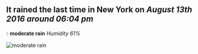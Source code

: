## It rained the last time in New York on *August 13th 2016 around 06:04 pm*
💧  **moderate rain** *Humidity 61%*

![moderate rain](http://openweathermap.org/img/w/10d.png)
